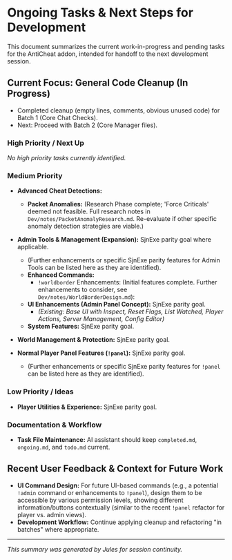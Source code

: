 # Ongoing Tasks & Next Steps for Development

This document summarizes the current work-in-progress and pending tasks for the AntiCheat addon, intended for handoff to the next development session.

## Current Focus: General Code Cleanup (In Progress)
*   Completed cleanup (empty lines, comments, obvious unused code) for Batch 1 (Core Chat Checks).
*   Next: Proceed with Batch 2 (Core Manager files).

### High Priority / Next Up
*No high priority tasks currently identified.*

### Medium Priority

*   **Advanced Cheat Detections:**
    *   **Packet Anomalies:** (Research Phase complete; 'Force Criticals' deemed not feasible. Full research notes in `Dev/notes/PacketAnomalyResearch.md`. Re-evaluate if other specific anomaly detection strategies are viable.)

*   **Admin Tools & Management (Expansion):** SjnExe parity goal where applicable.
    *   (Further enhancements or specific SjnExe parity features for Admin Tools can be listed here as they are identified).
    *   **Enhanced Commands:**
        *   `!worldborder` Enhancements: (Initial features complete. Further enhancements to consider, see `Dev/notes/WorldBorderDesign.md`):
    *   **UI Enhancements (Admin Panel Concept):** SjnExe parity goal.
        *   *(Existing: Base UI with Inspect, Reset Flags, List Watched, Player Actions, Server Management, Config Editor)*
    *   **System Features:** SjnExe parity goal.

*   **World Management & Protection:** SjnExe parity goal.

*   **Normal Player Panel Features (`!panel`):** SjnExe parity goal.
    *   (Further enhancements or specific SjnExe parity features for `!panel` can be listed here as they are identified).

### Low Priority / Ideas

*   **Player Utilities & Experience:** SjnExe parity goal.

### Documentation & Workflow
*   **Task File Maintenance:** AI assistant should keep `completed.md`, `ongoing.md`, and `todo.md` current.

## Recent User Feedback & Context for Future Work

*   **UI Command Design:** For future UI-based commands (e.g., a potential `!admin` command or enhancements to `!panel`), design them to be accessible by various permission levels, showing different information/buttons contextually (similar to the recent `!panel` refactor for player vs. admin views).
*   **Development Workflow:** Continue applying cleanup and refactoring "in batches" where appropriate.

---
*This summary was generated by Jules for session continuity.*
